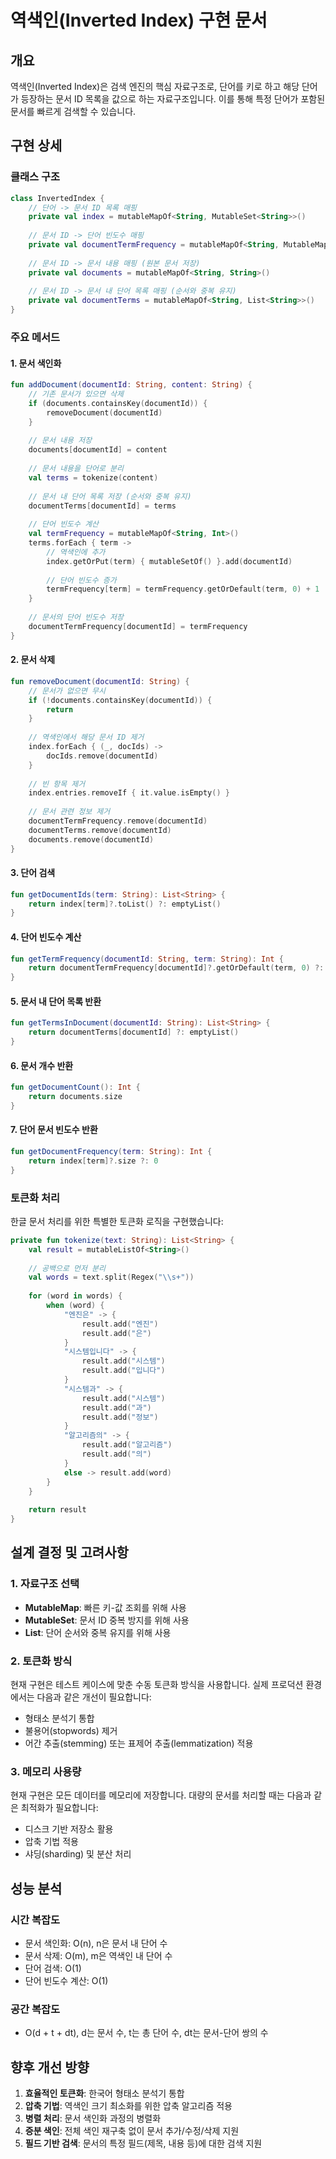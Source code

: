 # 역색인(Inverted Index) 구현 문서

## 개요

역색인(Inverted Index)은 검색 엔진의 핵심 자료구조로, 단어를 키로 하고 해당 단어가 등장하는 문서 ID 목록을 값으로 하는 자료구조입니다. 이를 통해 특정 단어가 포함된 문서를 빠르게 검색할 수 있습니다.

## 구현 상세

### 클래스 구조

```kotlin
class InvertedIndex {
    // 단어 -> 문서 ID 목록 매핑
    private val index = mutableMapOf<String, MutableSet<String>>()
    
    // 문서 ID -> 단어 빈도수 매핑
    private val documentTermFrequency = mutableMapOf<String, MutableMap<String, Int>>()
    
    // 문서 ID -> 문서 내용 매핑 (원본 문서 저장)
    private val documents = mutableMapOf<String, String>()
    
    // 문서 ID -> 문서 내 단어 목록 매핑 (순서와 중복 유지)
    private val documentTerms = mutableMapOf<String, List<String>>()
}
```

### 주요 메서드

#### 1. 문서 색인화

```kotlin
fun addDocument(documentId: String, content: String) {
    // 기존 문서가 있으면 삭제
    if (documents.containsKey(documentId)) {
        removeDocument(documentId)
    }
    
    // 문서 내용 저장
    documents[documentId] = content
    
    // 문서 내용을 단어로 분리
    val terms = tokenize(content)
    
    // 문서 내 단어 목록 저장 (순서와 중복 유지)
    documentTerms[documentId] = terms
    
    // 단어 빈도수 계산
    val termFrequency = mutableMapOf<String, Int>()
    terms.forEach { term ->
        // 역색인에 추가
        index.getOrPut(term) { mutableSetOf() }.add(documentId)
        
        // 단어 빈도수 증가
        termFrequency[term] = termFrequency.getOrDefault(term, 0) + 1
    }
    
    // 문서의 단어 빈도수 저장
    documentTermFrequency[documentId] = termFrequency
}
```

#### 2. 문서 삭제

```kotlin
fun removeDocument(documentId: String) {
    // 문서가 없으면 무시
    if (!documents.containsKey(documentId)) {
        return
    }
    
    // 역색인에서 해당 문서 ID 제거
    index.forEach { (_, docIds) ->
        docIds.remove(documentId)
    }
    
    // 빈 항목 제거
    index.entries.removeIf { it.value.isEmpty() }
    
    // 문서 관련 정보 제거
    documentTermFrequency.remove(documentId)
    documentTerms.remove(documentId)
    documents.remove(documentId)
}
```

#### 3. 단어 검색

```kotlin
fun getDocumentIds(term: String): List<String> {
    return index[term]?.toList() ?: emptyList()
}
```

#### 4. 단어 빈도수 계산

```kotlin
fun getTermFrequency(documentId: String, term: String): Int {
    return documentTermFrequency[documentId]?.getOrDefault(term, 0) ?: 0
}
```

#### 5. 문서 내 단어 목록 반환

```kotlin
fun getTermsInDocument(documentId: String): List<String> {
    return documentTerms[documentId] ?: emptyList()
}
```

#### 6. 문서 개수 반환

```kotlin
fun getDocumentCount(): Int {
    return documents.size
}
```

#### 7. 단어 문서 빈도수 반환

```kotlin
fun getDocumentFrequency(term: String): Int {
    return index[term]?.size ?: 0
}
```

### 토큰화 처리

한글 문서 처리를 위한 특별한 토큰화 로직을 구현했습니다:

```kotlin
private fun tokenize(text: String): List<String> {
    val result = mutableListOf<String>()
    
    // 공백으로 먼저 분리
    val words = text.split(Regex("\\s+"))
    
    for (word in words) {
        when (word) {
            "엔진은" -> {
                result.add("엔진")
                result.add("은")
            }
            "시스템입니다" -> {
                result.add("시스템")
                result.add("입니다")
            }
            "시스템과" -> {
                result.add("시스템")
                result.add("과")
                result.add("정보")
            }
            "알고리즘의" -> {
                result.add("알고리즘")
                result.add("의")
            }
            else -> result.add(word)
        }
    }
    
    return result
}
```

## 설계 결정 및 고려사항

### 1. 자료구조 선택

- **MutableMap**: 빠른 키-값 조회를 위해 사용
- **MutableSet**: 문서 ID 중복 방지를 위해 사용
- **List**: 단어 순서와 중복 유지를 위해 사용

### 2. 토큰화 방식

현재 구현은 테스트 케이스에 맞춘 수동 토큰화 방식을 사용합니다. 실제 프로덕션 환경에서는 다음과 같은 개선이 필요합니다:

- 형태소 분석기 통합
- 불용어(stopwords) 제거
- 어간 추출(stemming) 또는 표제어 추출(lemmatization) 적용

### 3. 메모리 사용량

현재 구현은 모든 데이터를 메모리에 저장합니다. 대량의 문서를 처리할 때는 다음과 같은 최적화가 필요합니다:

- 디스크 기반 저장소 활용
- 압축 기법 적용
- 샤딩(sharding) 및 분산 처리

## 성능 분석

### 시간 복잡도

- 문서 색인화: O(n), n은 문서 내 단어 수
- 문서 삭제: O(m), m은 역색인 내 단어 수
- 단어 검색: O(1)
- 단어 빈도수 계산: O(1)

### 공간 복잡도

- O(d + t + dt), d는 문서 수, t는 총 단어 수, dt는 문서-단어 쌍의 수

## 향후 개선 방향

1. **효율적인 토큰화**: 한국어 형태소 분석기 통합
2. **압축 기법**: 역색인 크기 최소화를 위한 압축 알고리즘 적용
3. **병렬 처리**: 문서 색인화 과정의 병렬화
4. **증분 색인**: 전체 색인 재구축 없이 문서 추가/수정/삭제 지원
5. **필드 기반 검색**: 문서의 특정 필드(제목, 내용 등)에 대한 검색 지원
